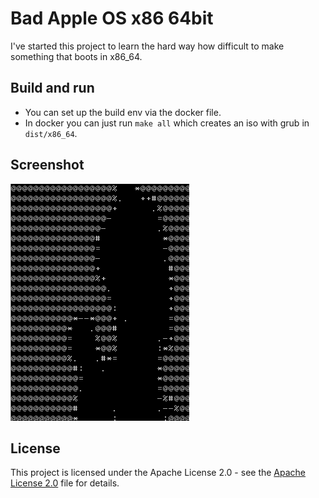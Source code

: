 # Bad Apple OS x86 64bit

I've started this project to learn the hard way how difficult to make something that boots in x86_64.

## Build and run

- You can set up the build env via the docker file.
- In docker you can just run `make all` which creates an iso with grub in `dist/x86_64`.

## Screenshot

![screenshot](./img/screenshot.png)

## License
This project is licensed under the Apache License 2.0 - see the [Apache License 2.0](LICENSE) file for details.

